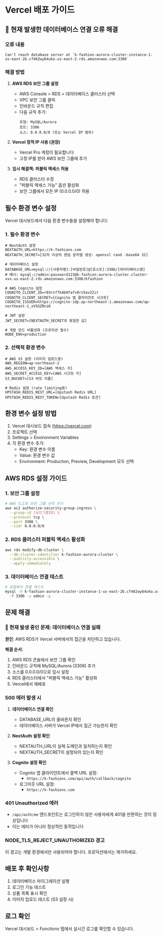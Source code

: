 # Vercel 배포 가이드

## 🚨 현재 발생한 데이터베이스 연결 오류 해결

### 오류 내용
```
Can't reach database server at `k-fashion-aurora-cluster-instance-1-us-east-2b.cf462wy64uko.us-east-2.rds.amazonaws.com:3306`
```

### 해결 방법

1. **AWS RDS 보안 그룹 설정**
   - AWS Console > RDS > 데이터베이스 클러스터 선택
   - VPC 보안 그룹 클릭
   - 인바운드 규칙 편집
   - 다음 규칙 추가:
     ```
     유형: MySQL/Aurora
     포트: 3306
     소스: 0.0.0.0/0 (또는 Vercel IP 범위)
     ```

2. **Vercel 정적 IP 사용 (권장)**
   - Vercel Pro 계정이 필요합니다
   - 고정 IP를 받아 AWS 보안 그룹에 추가

3. **임시 해결책: 퍼블릭 액세스 허용**
   - RDS 클러스터 수정
   - "퍼블릭 액세스 가능" 옵션 활성화
   - 보안 그룹에서 모든 IP (0.0.0.0/0) 허용

## 필수 환경 변수 설정

Vercel 대시보드에서 다음 환경 변수들을 설정해야 합니다:

### 1. 필수 환경 변수

```env
# NextAuth 설정
NEXTAUTH_URL=https://k-fashions.com
NEXTAUTH_SECRET=[32자 이상의 랜덤 문자열 생성: openssl rand -base64 32]

# 데이터베이스 설정
DATABASE_URL=mysql://[사용자명]:[비밀번호]@[호스트]:3306/[데이터베이스명]
# 예시: mysql://admin:password123@k-fashion-aurora-cluster.cluster-xxx.us-east-2.rds.amazonaws.com:3306/kfashion

# AWS Cognito 설정
COGNITO_CLIENT_ID=r03rnf7k4b9fafv8rs5av22it
COGNITO_CLIENT_SECRET=[Cognito 앱 클라이언트 시크릿]
COGNITO_ISSUER=https://cognito-idp.ap-northeast-1.amazonaws.com/ap-northeast-1_xV5GZRniK

# JWT 설정
JWT_SECRET=[NEXTAUTH_SECRET과 동일한 값]

# 개발 모드 비활성화 (프로덕션 필수)
NODE_ENV=production
```

### 2. 선택적 환경 변수

```env
# AWS S3 설정 (이미지 업로드용)
AWS_REGION=ap-northeast-2
AWS_ACCESS_KEY_ID=[AWS 액세스 키]
AWS_SECRET_ACCESS_KEY=[AWS 시크릿 키]
S3_BUCKET=[S3 버킷 이름]

# Redis 설정 (rate limiting용)
UPSTASH_REDIS_REST_URL=[Upstash Redis URL]
UPSTASH_REDIS_REST_TOKEN=[Upstash Redis 토큰]
```

## 환경 변수 설정 방법

1. Vercel 대시보드 접속 (https://vercel.com)
2. 프로젝트 선택
3. Settings > Environment Variables
4. 각 환경 변수 추가:
   - Key: 환경 변수 이름
   - Value: 환경 변수 값
   - Environment: Production, Preview, Development 모두 선택

## AWS RDS 설정 가이드

### 1. 보안 그룹 설정
```bash
# AWS CLI로 보안 그룹 규칙 추가
aws ec2 authorize-security-group-ingress \
  --group-id [보안그룹ID] \
  --protocol tcp \
  --port 3306 \
  --cidr 0.0.0.0/0
```

### 2. RDS 클러스터 퍼블릭 액세스 활성화
```bash
aws rds modify-db-cluster \
  --db-cluster-identifier k-fashion-aurora-cluster \
  --publicly-accessible \
  --apply-immediately
```

### 3. 데이터베이스 연결 테스트
```bash
# 로컬에서 연결 테스트
mysql -h k-fashion-aurora-cluster-instance-1-us-east-2b.cf462wy64uko.us-east-2.rds.amazonaws.com \
  -P 3306 -u admin -p
```

## 문제 해결

### 🔴 현재 발생 중인 문제: 데이터베이스 연결 실패

**원인**: AWS RDS가 Vercel 서버에서의 접근을 차단하고 있습니다.

**해결 순서**:
1. AWS RDS 콘솔에서 보안 그룹 확인
2. 인바운드 규칙에 MySQL/Aurora (3306) 추가
3. 소스를 0.0.0.0/0으로 임시 설정
4. RDS 클러스터에서 "퍼블릭 액세스 가능" 활성화
5. Vercel에서 재배포

### 500 에러 발생 시

1. **데이터베이스 연결 확인**
   - DATABASE_URL이 올바른지 확인
   - 데이터베이스 서버가 Vercel IP에서 접근 가능한지 확인

2. **NextAuth 설정 확인**
   - NEXTAUTH_URL이 실제 도메인과 일치하는지 확인
   - NEXTAUTH_SECRET이 설정되어 있는지 확인

3. **Cognito 설정 확인**
   - Cognito 앱 클라이언트에서 콜백 URL 설정:
     - `https://k-fashions.com/api/auth/callback/cognito`
   - 로그아웃 URL 설정:
     - `https://k-fashions.com`

### 401 Unauthorized 에러

- `/api/auth/me` 엔드포인트는 로그인하지 않은 사용자에게 401을 반환하는 것이 정상입니다
- 이는 에러가 아니라 정상적인 동작입니다

### NODE_TLS_REJECT_UNAUTHORIZED 경고

이 경고는 개발 환경에서만 사용되어야 합니다. 프로덕션에서는 제거하세요.

## 배포 후 확인사항

1. 데이터베이스 마이그레이션 실행
2. 로그인 기능 테스트
3. 상품 목록 표시 확인
4. 이미지 업로드 테스트 (S3 설정 시)

## 로그 확인

Vercel 대시보드 > Functions 탭에서 실시간 로그를 확인할 수 있습니다.